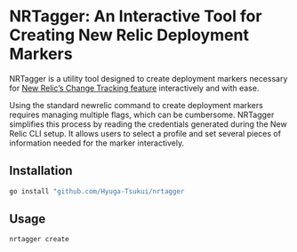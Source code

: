 # NRTagger: An Interactive Tool for Creating New Relic Deployment Markers

NRTagger is a utility tool designed to create deployment markers necessary for [New Relic’s Change Tracking feature](https://docs.newrelic.com/docs/change-tracking/change-tracking-cli/) interactively and with ease.

Using the standard newrelic command to create deployment markers requires managing multiple flags, which can be cumbersome. NRTagger simplifies this process by reading the credentials generated during the New Relic CLI setup. It allows users to select a profile and set several pieces of information needed for the marker interactively.

## Installation

```bash
go install "github.com/Hyuga-Tsukui/nrtagger

```

## Usage

```bash
nrtagger create
``` 